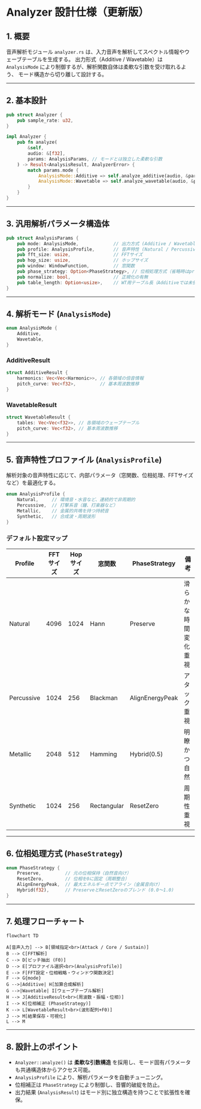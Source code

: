 # Analyzer 設計仕様（更新版）

## 1. 概要
音声解析モジュール `analyzer.rs` は、入力音声を解析してスペクトル情報やウェーブテーブルを生成する。
出力形式（Additive / Wavetable）は `AnalysisMode` により制御するが、解析関数自体は柔軟な引数を受け取れるよう、
モード構造から切り離して設計する。

---

## 2. 基本設計
```rust
pub struct Analyzer {
    pub sample_rate: u32,
}

impl Analyzer {
    pub fn analyze(
        &self,
        audio: &[f32],
        params: AnalysisParams, // モードとは独立した柔軟な引数
    ) -> Result<AnalysisResult, AnalyzerError> {
        match params.mode {
            AnalysisMode::Additive => self.analyze_additive(audio, &params),
            AnalysisMode::Wavetable => self.analyze_wavetable(audio, &params),
        }
    }
}
```

---

## 3. 汎用解析パラメータ構造体
```rust
pub struct AnalysisParams {
    pub mode: AnalysisMode,             // 出力方式 (Additive / Wavetable)
    pub profile: AnalysisProfile,       // 音声特性 (Natural / Percussive / Metallic / Synthetic)
    pub fft_size: usize,                // FFTサイズ
    pub hop_size: usize,                // ホップサイズ
    pub window: WindowFunction,         // 窓関数
    pub phase_strategy: Option<PhaseStrategy>, // 位相処理方式（省略時はprofileから推定）
    pub normalize: bool,                // 正規化の有無
    pub table_length: Option<usize>,    // WT用テーブル長（Additiveでは未使用）
}
```

---

## 4. 解析モード (`AnalysisMode`)
```rust
enum AnalysisMode {
    Additive,
    Wavetable,
}
```

### AdditiveResult
```rust
struct AdditiveResult {
    harmonics: Vec<Vec<Harmonic>>, // 各領域の倍音情報
    pitch_curve: Vec<f32>,         // 基本周波数推移
}
```

### WavetableResult
```rust
struct WavetableResult {
    tables: Vec<Vec<f32>>, // 各領域のウェーブテーブル
    pitch_curve: Vec<f32>, // 基本周波数推移
}
```

---

## 5. 音声特性プロファイル (`AnalysisProfile`)
解析対象の音声特性に応じて、内部パラメータ（窓関数、位相処理、FFTサイズなど）を最適化する。

```rust
enum AnalysisProfile {
    Natural,     // 環境音・水音など、連続的で非周期的
    Percussive,  // 打撃系音（鐘、打楽器など）
    Metallic,    // 金属的共鳴を持つ持続音
    Synthetic,   // 合成波・周期波形
}
```

### デフォルト設定マップ
| Profile | FFTサイズ | Hopサイズ | 窓関数 | PhaseStrategy | 備考 |
|----------|------------|------------|----------|----------------|------|
| Natural | 4096 | 1024 | Hann | Preserve | 滑らかな時間変化重視 |
| Percussive | 1024 | 256 | Blackman | AlignEnergyPeak | アタック重視 |
| Metallic | 2048 | 512 | Hamming | Hybrid(0.5) | 明瞭かつ自然 |
| Synthetic | 1024 | 256 | Rectangular | ResetZero | 周期性重視 |

---

## 6. 位相処理方式 (`PhaseStrategy`)
```rust
enum PhaseStrategy {
    Preserve,         // 元の位相保持（自然音向け）
    ResetZero,        // 位相を0に固定（周期整合）
    AlignEnergyPeak,  // 最大エネルギー点でアライン（金属音向け）
    Hybrid(f32),      // PreserveとResetZeroのブレンド (0.0〜1.0)
}
```

---

## 7. 処理フローチャート

```mermaid
flowchart TD

A[音声入力] --> B[領域指定<br>(Attack / Core / Sustain)]
B --> C[FFT解析]
C --> D[ピッチ抽出 (F0)]
D --> E[プロファイル選択<br>(AnalysisProfile)]
E --> F[FFT設定・位相戦略・ウィンドウ関数決定]
F --> G{mode}
G -->|Additive| H[加算合成解析]
G -->|Wavetable| I[ウェーブテーブル解析]
H --> J[AdditiveResult<br>(周波数・振幅・位相)]
I --> K[位相補正 (PhaseStrategy)]
K --> L[WavetableResult<br>(波形配列+F0)]
J --> M[結果保存・可視化]
L --> M
```

---

## 8. 設計上のポイント
- `Analyzer::analyze()` は **柔軟な引数構造** を採用し、モード固有パラメータも共通構造体からアクセス可能。
- `AnalysisProfile` により、解析パラメータを自動チューニング。
- 位相補正は `PhaseStrategy` により制御し、音響的破綻を防止。
- 出力結果 (`AnalysisResult`) はモード別に独立構造を持つことで拡張性を確保。

